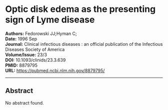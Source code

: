 # Optic disk edema as the presenting sign of Lyme disease

**Authors:** Fedorowski JJ;Hyman C;  
**Date:** 1996 Sep  
**Journal:** Clinical infectious diseases : an official publication of the Infectious Diseases Society of America  
**Volume/Issue:** 23/3  
**DOI:** 10.1093/clinids/23.3.639  
**PMID:** 8879795  
**URL:** https://pubmed.ncbi.nlm.nih.gov/8879795/

---

## Abstract

No abstract found.
